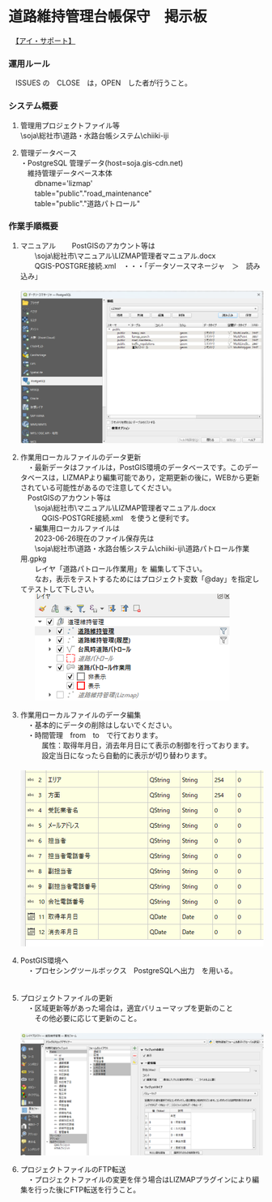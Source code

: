 # 道路維持管理台帳保守　掲示板  
　[【アイ・サポート】](http://www.isupport.co.jp/company.html)

### 運用ルール  
　ISSUES の　CLOSE　は，OPEN　した者が行うこと。  

### システム概要
 1. 管理用プロジェクトファイル等  
 \\soja\総社市\道路・水路台帳システム\chiiki-iji  

 1. 管理データベース  
・PostgreSQL 管理データ(host=soja.gis-cdn.net)  
　維持管理データベース本体  
　　dbname='lizmap'  
　　table="public"."road_maintenance"  
　　table="public"."道路パトロール"

### 作業手順概要
1. マニュアル
　　PostGISのアカウント等は  
　　\\soja\総社市\マニュアル\LIZMAP管理者マニュアル.docx  
　　QGIS-POSTGRE接続.xml　・・・「データソースマネージャ　＞　読み込み」   
　　![Alt text](image/%E3%83%87%E3%83%BC%E3%82%BF%E3%82%BD%E3%83%BC%E3%82%B9%E3%83%9E%E3%83%8D%E3%83%BC%E3%82%B8%E3%83%A3.png)

1. 作業用ローカルファイルのデータ更新  
　・最新データはファイルは，PostGIS環境のデータベースです。このデータベースは，LIZMAPより編集可能であり，定期更新の後に，WEBから更新されている可能性があるので注意してください。  
　PostGISのアカウント等は  
　　\\soja\総社市\マニュアル\LIZMAP管理者マニュアル.docx  
　　　QGIS-POSTGRE接続.xml　を使うと便利です。  
　・編集用ローカルファイルは  
　　2023-06-26現在のファイル保存先は  
　　\\soja\総社市\道路・水路台帳システム\chiiki-iji\道路パトロール作業用.gpkg  
　　レイヤ「道路パトロール作業用」を 編集して下さい。  
　　なお，表示をテストするためにはプロジェクト変数「@day」を指定してテストして下しさい。  
　　![Alt text](image/%E4%BD%9C%E6%A5%AD%E3%83%AC%E3%82%A4%E3%83%A4.png)

1. 作業用ローカルファイルのデータ編集  
　・基本的にデータの削除はしないでください。  
　・時間管理　from　to　で行ております。  
　　　属性：取得年月日，消去年月日にて表示の制御を行っております。  
　　　設定当日になったら自動的に表示が切り替わります。  
　　　![Alt text](image/%E5%B1%9E%E6%80%A7.png)

1. PostGIS環境へ  
　・プロセシングツールボックス　PostgreSQLへ出力　を用いる。
　　　　
1. プロジェクトファイルの更新  
　・区域更新等があった場合は，適宜バリューマップを更新のこと    
　　その他必要に応じて更新のこと。  
　　![Alt text](image/%E9%81%93%E8%B7%AF%E7%B6%AD%E6%8C%81%E7%AE%A1%E7%90%86%EF%BC%8D%E5%8C%BA%E5%9F%9F%EF%BC%8D%E3%83%90%E3%83%AA%E3%83%A5%E3%83%BC%E3%83%9E%E3%83%83%E3%83%97.png)

1. プロジェクトファイルのFTP転送  
　・プロジェクトファイルの変更を伴う場合はLIZMAPプラグインにより編集を行った後にFTP転送を行うこと。  
